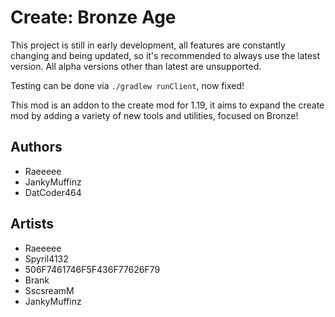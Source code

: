 # Create: Bronze Age
This project is still in early development, all features are constantly changing and being updated, so it's recommended to always use the latest version. All alpha versions other than latest are unsupported.

Testing can be done via `./gradlew runClient`, now fixed!

This mod is an addon to the create mod for 1.19, it aims to expand the create mod by adding a variety of new tools and utilities, focused on Bronze!

## Authors
- Raeeeee
- JankyMuffinz
- DatCoder464
## Artists
- Raeeeee
- Spyril4132
- 506F7461746F5F436F77626F79
- Brank
- SscsreamM
- JankyMuffinz
